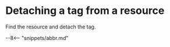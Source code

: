 <!-- SPDX-License-Identifier: CC-BY-4.0 -->
<!-- Copyright Contributors to the ODPi Egeria project. -->

# Detaching a tag from a resource

Find the resource and detach the tag.

--8<-- "snippets/abbr.md"
